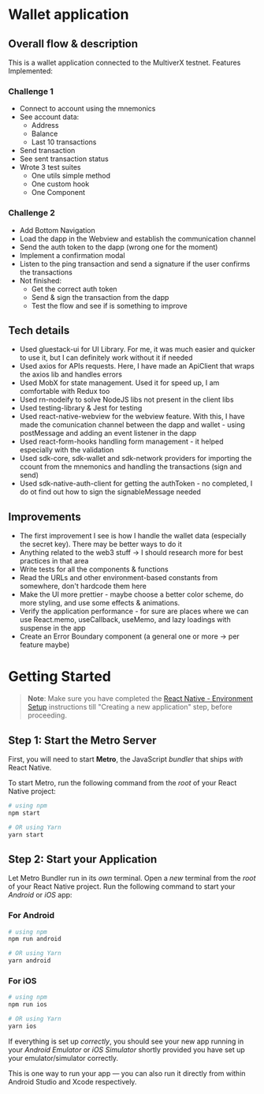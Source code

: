 # Wallet application

## Overall flow & description

This is a wallet application connected to the MultiverX testnet.
Features Implemented:

### Challenge 1
- Connect to account using the mnemonics
- See account data:
  - Address
  - Balance
  - Last 10 transactions
- Send transaction
- See sent transaction status
- Wrote 3 test suites
  - One utils simple method
  - One custom hook
  - One Component

### Challenge 2
- Add Bottom Navigation
- Load the dapp in the Webview and establish the communication channel
- Send the auth token to the dapp (wrong one for the moment)
- Implement a confirmation modal
- Listen to the ping transaction and send a signature if the user confirms the transactions
- Not finished: 
  - Get the correct auth token
  - Send & sign the transaction from the dapp
  - Test the flow and see if is something to improve

## Tech details
- Used gluestack-ui for UI Library. For me, it was much easier and quicker to use it, but I can definitely work without it if needed
- Used axios for APIs requests. Here, I have made an ApiClient that wraps the axios lib and handles errors
- Used MobX for state management. Used it for speed up, I am comfortable with Redux too
- Used rn-nodeify to solve NodeJS libs not present in the client libs
- Used testing-library & Jest for testing
- Used react-native-webview for the webview feature. With this, I have made the comunication channel between the dapp and wallet - using postMessage and adding an event listener in the dapp
- Used react-form-hooks handling form management - it helped especially with the validation
- Used sdk-core, sdk-wallet and sdk-network providers for importing the ccount from the mnemonics and handling the transactions (sign and send)
- Used sdk-native-auth-client for getting the authToken - no completed, I  do ot find out how to sign the signableMessage needed



## Improvements
- The first improvement I see is how I handle the wallet data (especially the secret key). There may be better ways to do it
- Anything related to the web3 stuff -> I should research more for best practices in that area
- Write tests for all the components & functions
- Read the URLs and other environment-based constants from somewhere, don't hardcode them here
- Make the UI more prettier - maybe choose a better color scheme, do more styling, and use some effects & animations.
- Verify the application performance - for sure are places where we can use React.memo, useCallback, useMemo, and lazy loadings with suspense in the app
- Create an Error Boundary component (a general one or more -> per feature maybe)


# Getting Started

>**Note**: Make sure you have completed the [React Native - Environment Setup](https://reactnative.dev/docs/environment-setup) instructions till "Creating a new application" step, before proceeding.

## Step 1: Start the Metro Server

First, you will need to start **Metro**, the JavaScript _bundler_ that ships _with_ React Native.

To start Metro, run the following command from the _root_ of your React Native project:

```bash
# using npm
npm start

# OR using Yarn
yarn start
```

## Step 2: Start your Application

Let Metro Bundler run in its _own_ terminal. Open a _new_ terminal from the _root_ of your React Native project. Run the following command to start your _Android_ or _iOS_ app:

### For Android

```bash
# using npm
npm run android

# OR using Yarn
yarn android
```

### For iOS

```bash
# using npm
npm run ios

# OR using Yarn
yarn ios
```

If everything is set up _correctly_, you should see your new app running in your _Android Emulator_ or _iOS Simulator_ shortly provided you have set up your emulator/simulator correctly.

This is one way to run your app — you can also run it directly from within Android Studio and Xcode respectively.

